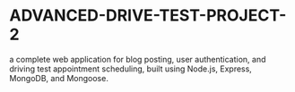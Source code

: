 # ADVANCED-DRIVE-TEST-PROJECT-2
a complete web application for blog posting, user authentication, and driving test appointment scheduling, built using Node.js, Express, MongoDB, and Mongoose.
